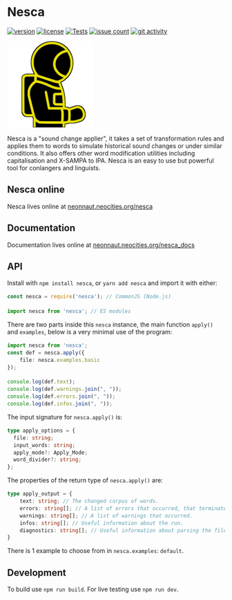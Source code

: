 # Nesca

[![version][1]][2] [![license][3]][4] [![Tests](https://github.com/Neonnaut/nesca/actions/workflows/ci.yml/badge.svg)](https://github.com/Neonnaut/nesca/actions/workflows/ci.yml) [![issue count][5]][6] [![git activity][7]][8]

![Nesca logo](./img/nesca.svg?raw=true "Nesca")

Nesca is a "sound change applier", it takes a set of transformation rules and applies them to words to simulate historical sound changes or under similar conditions. It also offers other word modification utilities including capitalisation and X-SAMPA to IPA. Nesca is an easy to use but powerful tool for conlangers and linguists.

## Nesca online

Nesca lives online at [neonnaut.neocities.org/nesca][12]

## Documentation

Documentation lives online at [neonnaut.neocities.org/nesca_docs][13]

## API

Install with `npm install nesca`, or `yarn add nesca` and import it with either:

```ts
const nesca = require('nesca'); // CommonJS (Node.js)

import nesca from 'nesca'; // ES modules
```

There are two parts inside this `nesca` instance, the main function `apply()` and `examples`, below is a very minimal use of the program:
```ts
import nesca from 'nesca';
const def = nesca.apply({
    file: nesca.examples.basic
});

console.log(def.text);
console.log(def.warnings.join(", "));
console.log(def.errors.join(", "));
console.log(def.infos.join(", "));
```

The input signature for `nesca.apply()` is:
```ts
type apply_options = {
  file: string;
  input_words: string;
  apply_mode?: Apply_Mode;
  word_divider?: string;
};
```

The properties of the return type of `nesca.apply()` are:
```ts
type apply_output = {
    text: string; // The changed corpus of words.
    errors: string[]; // A list of errors that occurred, that terminated the run.
    warnings: string[]; // A list of warnings that occurred.
    infos: string[]; // Useful information about the run.
    diagnostics: string[]; // Useful information about parsing the file on debug mode.
}
```

There is 1 example to choose from in `nesca.examples`: `default`.

## Development

To build use `npm run build`. For live testing use `npm run dev`.

[1]: https://img.shields.io/npm/v/nesca
[2]: https://www.npmjs.com/package/nesca "npm package"
[3]: https://img.shields.io/npm/l/nesca
[4]: https://github.com/Neonnaut/nesca/blob/master/LICENSE "license text"
[5]: https://img.shields.io/github/issues-raw/Neonnaut/nesca
[6]: https://github.com/Neonnaut/nesca/issues "issues page"
[7]: https://img.shields.io/github/commit-activity/m/Neonnaut/nesca
[8]: https://github.com/Neonnaut/nesca/commits "commit log"

[badge-link]: https://github.com/Neonnaut/nesca/actions/workflows/ci.yml
[Tests]: https://github.com/Neonnaut/nesca/actions/workflows/ci.yml/badge.svg

[12]: https://neonnaut.neocities.org/nesca "deployment"
[13]: https://neonnaut.neocities.org/nesca_docs "docs"